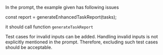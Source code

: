 
In the prompt, the example given has following issues

const report = generateEnhancedTaskReport(tasks);

it should call function `generateTaskReport`




Test cases for invalid inputs can be added. Handling invalid inputs is not explicitly mentioned in the prompt. Therefore, excluding such test cases should be acceptable.






